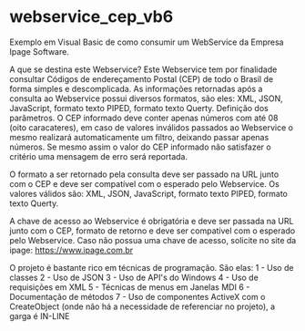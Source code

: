# webservice_cep_vb6
Exemplo em Visual Basic de como consumir um WebService da Empresa Ipage Software.

A que se destina este Webservice?
Este Webservice tem por finalidade consultar Códigos de endereçamento Postal (CEP) de todo o Brasil de forma simples e descomplicada.
As informações retornadas após a consulta ao Webservice possui diversos formatos, são eles: XML, JSON, JavaScript, formato texto PIPED, formato texto Querty.
Definição dos parâmetros.
O CEP informado deve conter apenas números com até 08 (oito caracateres), em caso de valores inválidos passados ao Webservice o mesmo realizará automaticamente um filtro, deixando passar apenas números. Se mesmo assim o valor do CEP informado não satisfazer o critério uma mensagem de erro será reportada.

O formato a ser retornado pela consulta deve ser passado na URL junto com o CEP e deve ser compatível com o esperado pelo Webservice.
Os valores válidos são: XML, JSON, JavaScript, formato texto PIPED, formato texto Querty.

A chave de acesso ao Webservice é obrigatória e deve ser passada na URL junto com o CEP, formato de retorno e deve ser compatível com o esperado pelo Webservice. Caso não possua uma chave de acesso, solicite no site da ipage: https://www.ipage.com.br

O projeto é bastante rico em técnicas de programação.
São elas:
1 - Uso de classes
2 - Uso de JSON
3 - Uso de API's do Windows
4 - Uso de requisições em XML
5 - Técnicas de menus em Janelas MDI
6 - Documentação de métodos
7 - Uso de componentes ActiveX com o CreateObject (onde não há a necessidade de referenciar no projeto), a garga é IN-LINE
